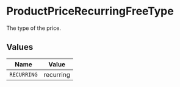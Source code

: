 # ProductPriceRecurringFreeType

The type of the price.


## Values

| Name        | Value       |
| ----------- | ----------- |
| `RECURRING` | recurring   |